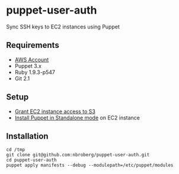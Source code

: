 # puppet-user-auth

Sync SSH keys to EC2 instances using Puppet

## Requirements

- [AWS Account](https://docs.aws.amazon.com/AWSCloudFormation/latest/UserGuide/cfn-sign-up-for-aws.html)
- Puppet 3.x
- Ruby 1.9.3-p547
- Git 2.1

## Setup

- [Grant EC2 instance access to S3](https://docs.aws.amazon.com/IAM/latest/UserGuide/id_roles_use_switch-role-ec2.html)
- [Install Puppet in Standalone mode](https://www.digitalocean.com/community/tutorials/how-to-install-puppet-in-standalone-mode-on-centos-7) on EC2 instance

## Installation

```
cd /tmp
git clone git@github.com:nbroberg/puppet-user-auth.git
cd puppet-user-auth
puppet apply manifests --debug --modulepath=/etc/puppet/modules
```
